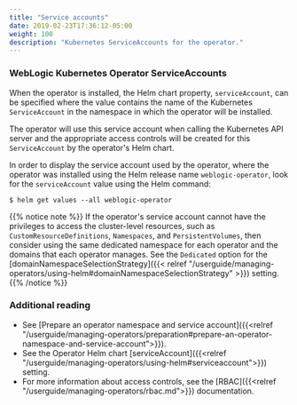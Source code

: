 ```yaml
---
title: "Service accounts"
date: 2019-02-23T17:36:12-05:00
weight: 100
description: "Kubernetes ServiceAccounts for the operator."
---
```



### WebLogic Kubernetes Operator ServiceAccounts

When the operator is installed, the Helm chart property, `serviceAccount`, can
be specified where the value contains the name of the Kubernetes `ServiceAccount`
in the namespace in which the operator will be installed.

The operator will use this service account when calling the Kubernetes API server
and the appropriate access controls will be created for this `ServiceAccount` by
the operator's Helm chart.

In order to display the service account used by the operator,
where the operator was installed using the Helm release name `weblogic-operator`,
look for the `serviceAccount` value using the Helm command:

```shell
$ helm get values --all weblogic-operator
```

{{% notice note %}}
If the operator's service account cannot have the privileges to access the cluster-level resources,
such as `CustomResourceDefinitions`, `Namespaces`, and `PersistentVolumes`,
then consider using the same dedicated namespace for each operator
and the domains that each operator manages.
See the `Dedicated` option for the
[domainNamespaceSelectionStrategy]({{< relref "/userguide/managing-operators/using-helm#domainNamespaceSelectionStrategy" >}})
setting.
{{% /notice %}}

### Additional reading

* See [Prepare an operator namespace and service account]({{<relref "/userguide/managing-operators/preparation#prepare-an-operator-namespace-and-service-account">}}).
* See the Operator Helm chart [serviceAccount]({{<relref "/userguide/managing-operators/using-helm#serviceaccount">}})
  setting.
* For more information about access controls, see the [RBAC]({{<relref "/userguide/managing-operators/rbac.md">}}) documentation.
